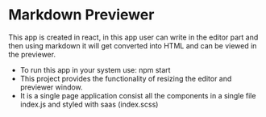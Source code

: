 # Markdown Previewer
This app is created in react, in this app user can write in the editor part and then using markdown it will get converted into HTML and can be viewed in the previewer.

- To run this app in your system use: npm start 
- This project provides the functionality of resizing the editor and previewer window.
- It is a single page application consist all the components in a single file index.js and styled with saas (index.scss) 


